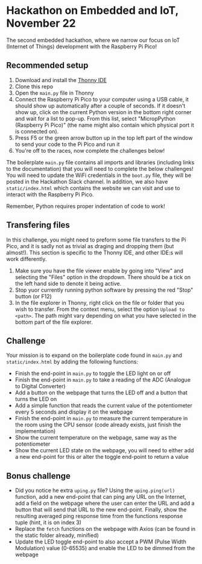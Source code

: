 # Hackathon on Embedded and IoT, November 22
The second embedded hackathon, where we narrow our focus on IoT (Internet of Things) development with the Raspberry Pi Pico!

## Recommended setup
1. Download and install the [Thonny IDE](https://thonny.org/)
2. Clone this repo
3. Open the `main.py` file in Thonny
4. Connect the Raspberry Pi Pico to your computer using a USB cable, it should show up automatically after a couple of seconds. 
   If it doesn't show up, click on the current Python version in the bottom right corner and wait for a list to pop-up. 
   From this list, select "MicropPython (Raspberry Pi Pico)" (the name might also contain which physical port it is connected on). 
5. Press F5 or the green arrow button up in the top left part of the window to send your code to the Pi Pico and run it
6. You're off to the races, now complete the challenges below!

The boilerplate `main.py` file contains all imports and libraries (including links to the documentation) that you will need to complete the below challenges!
You will need to update the WiFi credentials in the `boot.py` file, they will be posted in the Hackathon Slack channel.
In addition, we also have `static/index.html` which contains the website we can visit and use to interact with the Raspberry Pi Pico.

Remember, Python requires proper indentation of code to work!

## Transfering files
In this challenge, you might need to preform some file transfers to the Pi Pico, and it is sadly not as trivial as draging and dropping them (but almost!).
This section is specific to the Thonny IDE, and other IDE:s will work differently.

1. Make sure you have the file viewer enable by going into "View" and selecting the "Files" option in the dropdown. There should be a tick on the left hand side to denote it being active.
2. Stop yuor currently running python software by pressing the red "Stop" button (or F12)
3. In the file explorer in Thonny, right click on the file or folder that you wish to transfer. From the context menu, select the option `Upload to <path>`. The path might vary depending on what you have selected in the bottom part of the file explorer.

## Challenge
Your mission is to expand on the boilerplate code found in `main.py` and `static/index.html` by adding the following functions:
- Finish the end-point in `main.py` to toggle the LED light on or off
- Finish the end-point in `main.py` to take a reading of the ADC (Analogue to Digital Converter)
- Add a button on the webpage that turns the LED off and a button that turns the LED on
- Add a simple function that reads the current value of the potentiometer every 5 seconds and display it on the webpage
- Finish the end-point in `main.py` to measure the current temperature in the room using the CPU sensor (code already exists, just finish the implementation)
- Show the current temperature on the webpage, same way as the potentiometer
- Show the current LED state on the webpage, you will need to either add a new end-point for this or alter the toggle end-point to return a value

## Bonus challenge
- Did you notice he extra `uping.py` file? Using the `uping.ping(url)` function, add a new end-point that can ping any URL on the Internet, add a field on the webpage where the user can enter the URL and add a button that will send that URL to the new end-point. Finally, show the resulting averaged ping response time from the functions response tuple (hint, it is on index 3)
- Replace the `fetch` functions on the webpage with Axios (can be found in the static folder already, minified)
- Update the LED toggle end-point to also accept a PWM (Pulse Width Modulation) value (0-65535) and enable the LED to be dimmed from the webpage